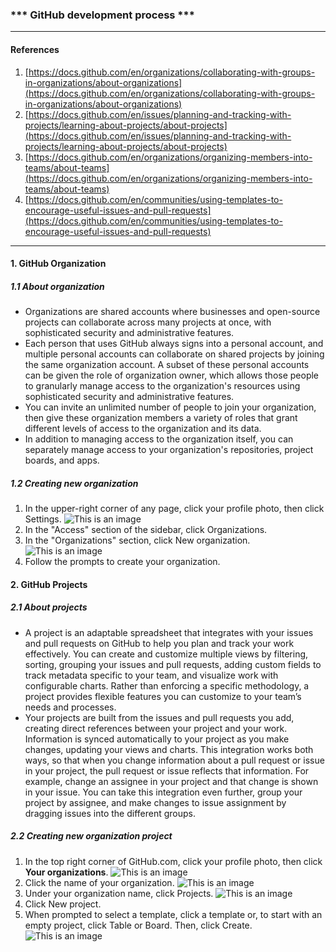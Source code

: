 ### *** GitHub development process ***

---

#### References
1. [https://docs.github.com/en/organizations/collaborating-with-groups-in-organizations/about-organizations](https://docs.github.com/en/organizations/collaborating-with-groups-in-organizations/about-organizations)
2. [https://docs.github.com/en/issues/planning-and-tracking-with-projects/learning-about-projects/about-projects](https://docs.github.com/en/issues/planning-and-tracking-with-projects/learning-about-projects/about-projects)
3. [https://docs.github.com/en/organizations/organizing-members-into-teams/about-teams](https://docs.github.com/en/organizations/organizing-members-into-teams/about-teams)
4. [https://docs.github.com/en/communities/using-templates-to-encourage-useful-issues-and-pull-requests](https://docs.github.com/en/communities/using-templates-to-encourage-useful-issues-and-pull-requests)

---
#### 1. GitHub Organization
##### 1.1 About organization

- Organizations are shared accounts where businesses and open-source projects can collaborate across many projects at once, with sophisticated security and administrative features.
- Each person that uses GitHub always signs into a personal account, and multiple personal accounts can collaborate on shared projects by joining the same organization account. A subset of these personal accounts can be given the role of organization owner, which allows those people to granularly manage access to the organization's resources using sophisticated security and administrative features.
- You can invite an unlimited number of people to join your organization, then give these organization members a variety of roles that grant different levels of access to the organization and its data.
- In addition to managing access to the organization itself, you can separately manage access to your organization's repositories, project boards, and apps.
##### 1.2 Creating new organization
1. In the upper-right corner of any page, click your profile photo, then click Settings.
![This is an image](https://docs.github.com/assets/cb-34573/images/help/settings/userbar-account-settings.png)
2. In the "Access" section of the sidebar, click  Organizations.
3. In the "Organizations" section, click New organization. 
![This is an image](https://docs.github.com/assets/cb-11403/images/help/settings/new-org-button.png)
4. Follow the prompts to create your organization.

#### 2. GitHub Projects
##### 2.1 About projects
- A project is an adaptable spreadsheet that integrates with your issues and pull requests on GitHub to help you plan and track your work effectively. You can create and customize multiple views by filtering, sorting, grouping your issues and pull requests, adding custom fields to track metadata specific to your team, and visualize work with configurable charts. Rather than enforcing a specific methodology, a project provides flexible features you can customize to your team’s needs and processes.
- Your projects are built from the issues and pull requests you add, creating direct references between your project and your work. Information is synced automatically to your project as you make changes, updating your views and charts. This integration works both ways, so that when you change information about a pull request or issue in your project, the pull request or issue reflects that information. For example, change an assignee in your project and that change is shown in your issue. You can take this integration even further, group your project by assignee, and make changes to issue assignment by dragging issues into the different groups.


##### 2.2 Creating new organization project
1. In the top right corner of GitHub.com, click your profile photo, then click **Your organizations**.
![This is an image](https://docs.github.com/assets/cb-10767/images/help/profile/your-organizations.png)
2. Click the name of your organization.
![This is an image](https://docs.github.com/assets/cb-5513/images/help/organizations/org-settings-link.png)
3. Under your organization name, click  Projects.
![This is an image](https://docs.github.com/assets/cb-9264/images/help/projects-v2/tab-projects.png)
4. Click New project.
5. When prompted to select a template, click a template or, to start with an empty project, click Table or Board. Then, click Create.
![This is an image](https://docs.github.com/assets/cb-46006/images/help/issues/projects-select-template.png)
